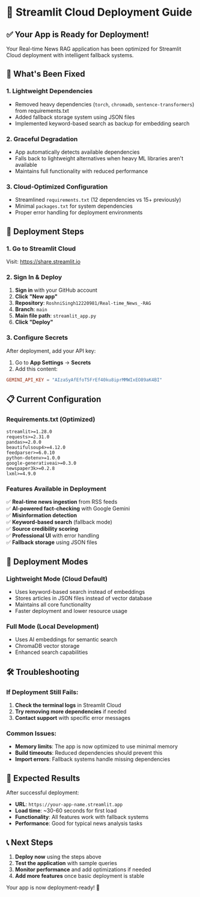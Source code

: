 # 🚀 Streamlit Cloud Deployment Guide

## ✅ Your App is Ready for Deployment!

Your Real-time News RAG application has been optimized for Streamlit Cloud deployment with intelligent fallback systems.

## 🔧 What's Been Fixed

### 1. **Lightweight Dependencies**
- Removed heavy dependencies (`torch`, `chromadb`, `sentence-transformers`) from requirements.txt
- Added fallback storage system using JSON files
- Implemented keyword-based search as backup for embedding search

### 2. **Graceful Degradation**
- App automatically detects available dependencies
- Falls back to lightweight alternatives when heavy ML libraries aren't available
- Maintains full functionality with reduced performance

### 3. **Cloud-Optimized Configuration**
- Streamlined `requirements.txt` (12 dependencies vs 15+ previously)
- Minimal `packages.txt` for system dependencies
- Proper error handling for deployment environments

## 🚀 Deployment Steps

### 1. **Go to Streamlit Cloud**
Visit: https://share.streamlit.io

### 2. **Sign In & Deploy**
1. **Sign in** with your GitHub account
2. **Click "New app"**
3. **Repository**: `RoshniSingh12220981/Real-time_News_-RAG`
4. **Branch**: `main`
5. **Main file path**: `streamlit_app.py`
6. **Click "Deploy"**

### 3. **Configure Secrets**
After deployment, add your API key:
1. Go to **App Settings** → **Secrets**
2. Add this content:
```toml
GEMINI_API_KEY = "AIzaSyAfEfoT5FrEf40ku8iprMMWIxEO89aK4BI"
```

## 📋 Current Configuration

### Requirements.txt (Optimized)
```
streamlit>=1.28.0
requests>=2.31.0
pandas>=2.0.0
beautifulsoup4>=4.12.0
feedparser>=6.0.10
python-dotenv>=1.0.0
google-generativeai>=0.3.0
newspaper3k>=0.2.8
lxml>=4.9.0
```

### Features Available in Deployment
✅ **Real-time news ingestion** from RSS feeds  
✅ **AI-powered fact-checking** with Google Gemini  
✅ **Misinformation detection**  
✅ **Keyword-based search** (fallback mode)  
✅ **Source credibility scoring**  
✅ **Professional UI** with error handling  
✅ **Fallback storage** using JSON files  

## 🔄 Deployment Modes

### Lightweight Mode (Cloud Default)
- Uses keyword-based search instead of embeddings
- Stores articles in JSON files instead of vector database
- Maintains all core functionality
- Faster deployment and lower resource usage

### Full Mode (Local Development)
- Uses AI embeddings for semantic search
- ChromaDB vector storage
- Enhanced search capabilities

## 🛠️ Troubleshooting

### If Deployment Still Fails:
1. **Check the terminal logs** in Streamlit Cloud
2. **Try removing more dependencies** if needed
3. **Contact support** with specific error messages

### Common Issues:
- **Memory limits**: The app is now optimized to use minimal memory
- **Build timeouts**: Reduced dependencies should prevent this
- **Import errors**: Fallback systems handle missing dependencies

## 🎯 Expected Results

After successful deployment:
- **URL**: `https://your-app-name.streamlit.app`
- **Load time**: ~30-60 seconds for first load
- **Functionality**: All features work with fallback systems
- **Performance**: Good for typical news analysis tasks

## 📞 Next Steps

1. **Deploy now** using the steps above
2. **Test the application** with sample queries
3. **Monitor performance** and add optimizations if needed
4. **Add more features** once basic deployment is stable

Your app is now deployment-ready! 🎉
